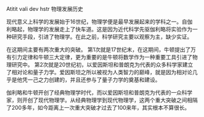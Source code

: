 Atitit vali dev hstr  物理发展历史

现代意义上科学的发展始于16世纪，物理学便是最早发展起来的学科之一。自伽利略起，物理学的发展走上了快车道。这是因为近代科学先驱伽利略将实验作为一种研究手段，引进了物理学。在此之前，科学研究主要以观察为主，缺少实证。


在这期间主要有两次重大的突破。
第1次就是17世纪末，在这期间，牛顿提出了万有引力定律和牛顿三大定律，更为重要的是牛顿将数学作为一种重要工具引进了物理研究中。
第2次就是20世纪初，以爱因斯坦和普朗克为代表的众多科学家建立了相对论和量子力学。爱因斯坦之所以被视为人类智力的巅峰，就是因为相对论几乎是他凭一己之力创建的，并且还参与了量子力学的奠基和建设。


伽利略和牛顿开创了经典物理学时代，而以爱因斯坦和普朗克为代表的一众科学家，则开创了现代物理学。从经典物理学到现代物理学，这两个重大突破之间相隔了200多年，如今距离上一次重大突破才过去了100来年，其实根本不算很长。
